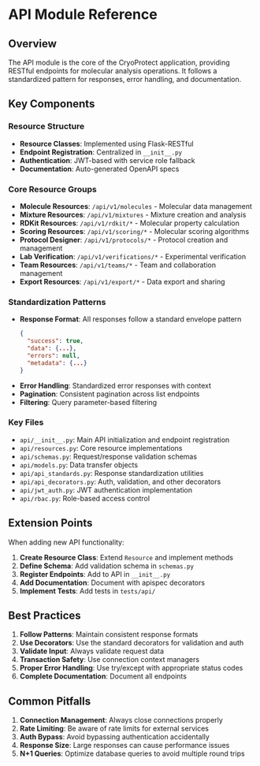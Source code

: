 # API Module Reference

## Overview

The API module is the core of the CryoProtect application, providing RESTful endpoints for molecular analysis operations. It follows a standardized pattern for responses, error handling, and documentation.

## Key Components

### Resource Structure
- **Resource Classes**: Implemented using Flask-RESTful
- **Endpoint Registration**: Centralized in `__init__.py`
- **Authentication**: JWT-based with service role fallback
- **Documentation**: Auto-generated OpenAPI specs

### Core Resource Groups
- **Molecule Resources**: `/api/v1/molecules` - Molecular data management
- **Mixture Resources**: `/api/v1/mixtures` - Mixture creation and analysis
- **RDKit Resources**: `/api/v1/rdkit/*` - Molecular property calculation
- **Scoring Resources**: `/api/v1/scoring/*` - Molecular scoring algorithms
- **Protocol Designer**: `/api/v1/protocols/*` - Protocol creation and management
- **Lab Verification**: `/api/v1/verifications/*` - Experimental verification
- **Team Resources**: `/api/v1/teams/*` - Team and collaboration management
- **Export Resources**: `/api/v1/export/*` - Data export and sharing

### Standardization Patterns
- **Response Format**: All responses follow a standard envelope pattern
  ```json
  {
    "success": true,
    "data": {...},
    "errors": null,
    "metadata": {...}
  }
  ```
- **Error Handling**: Standardized error responses with context
- **Pagination**: Consistent pagination across list endpoints
- **Filtering**: Query parameter-based filtering

### Key Files
- `api/__init__.py`: Main API initialization and endpoint registration
- `api/resources.py`: Core resource implementations
- `api/schemas.py`: Request/response validation schemas
- `api/models.py`: Data transfer objects
- `api/api_standards.py`: Response standardization utilities
- `api/api_decorators.py`: Auth, validation, and other decorators
- `api/jwt_auth.py`: JWT authentication implementation
- `api/rbac.py`: Role-based access control

## Extension Points

When adding new API functionality:

1. **Create Resource Class**: Extend `Resource` and implement methods
2. **Define Schema**: Add validation schema in `schemas.py`
3. **Register Endpoints**: Add to API in `__init__.py`
4. **Add Documentation**: Document with apispec decorators
5. **Implement Tests**: Add tests in `tests/api/`

## Best Practices

1. **Follow Patterns**: Maintain consistent response formats
2. **Use Decorators**: Use the standard decorators for validation and auth
3. **Validate Input**: Always validate request data
4. **Transaction Safety**: Use connection context managers
5. **Proper Error Handling**: Use try/except with appropriate status codes
6. **Complete Documentation**: Document all endpoints

## Common Pitfalls

1. **Connection Management**: Always close connections properly
2. **Rate Limiting**: Be aware of rate limits for external services
3. **Auth Bypass**: Avoid bypassing authentication accidentally
4. **Response Size**: Large responses can cause performance issues
5. **N+1 Queries**: Optimize database queries to avoid multiple round trips